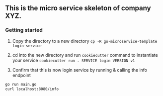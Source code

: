 ## This is the micro service skeleton of company XYZ.

### Getting started

1) Copy the directory to a new directory
`cp -R go-microservice-template login-service`

2) cd into the new directory and run `cookiecutter` command to instantiate your service
`cookiecutter run . SERVICE login VERSION v1`

3) Confirm that this is now login service by running & calling the info endpoint
```bash
go run main.go
curl localhost:8080/info
```
